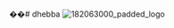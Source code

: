 ��#   d h e b b a 
 
 ![182063000_padded_logo](https://github.com/sriza-n/dhebba/assets/65643350/aa085438-87aa-479b-b4f8-293219c51537)
